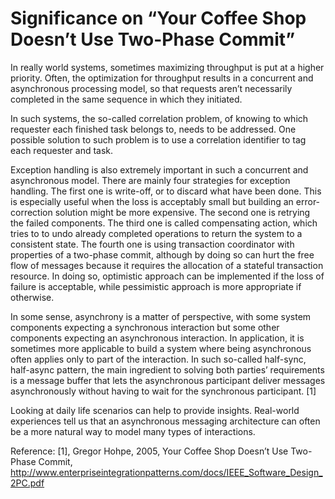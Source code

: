 # Significance on “Your Coffee Shop Doesn’t Use Two-Phase Commit”

In really world systems, sometimes maximizing throughput is put at a higher priority. Often, the optimization for throughput results in a concurrent and asynchronous processing model, so that requests aren’t necessarily completed in the same sequence in which they initiated.

In such systems, the so-called correlation problem, of knowing to which requester each finished task belongs to, needs to be addressed. One possible solution to such problem is to use a correlation identifier to tag each requester and task.

Exception handling is also extremely important in such a concurrent and asynchronous model. There are mainly four strategies for exception handling. The first one is write-off, or to discard what have been done. This is especially useful when the loss is acceptably small but building an error-correction solution might be more expensive. The second one is retrying the failed components. The third one is called compensating action, which tries to to undo already completed operations to return the system to a consistent state. The fourth one is using transaction coordinator with properties of a two-phase commit, although by doing so can hurt the free flow of messages because it requires the allocation of a stateful transaction resource. In doing so, optimistic approach can be implemented if the loss of failure is acceptable, while pessimistic approach is more appropriate if otherwise.

In some sense, asynchrony is a matter of perspective, with some system components expecting a synchronous interaction but some other components expecting an asynchronous interaction. In application, it is sometimes more applicable to build a system where being asynchronous often applies only to part of the interaction. In such so-called half-sync, half-async pattern, the main ingredient to solving both parties’ requirements is a message buffer that lets the asynchronous participant deliver messages asynchronously without having to wait for the synchronous participant. [1]

Looking at daily life scenarios can help to provide insights. Real-world experiences tell us that an asynchronous messaging architecture can often be a more natural way to model many types of interactions. 

Reference:
[1], Gregor Hohpe, 2005, Your Coffee Shop Doesn’t Use Two-Phase Commit, http://www.enterpriseintegrationpatterns.com/docs/IEEE_Software_Design_2PC.pdf

